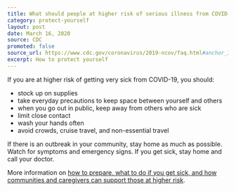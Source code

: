 ```yaml
---
title: What should people at higher risk of serious illness from COVID-19 do?
category: protect-yourself
layout: post
date: March 16, 2020
source: CDC
promoted: false
source_url: https://www.cdc.gov/coronavirus/2019-ncov/faq.html#anchor_1584386949645
excerpt: How to protect yourself
---
```


If you are at higher risk of getting very sick from COVID-19, you should: 
- stock up on supplies
- take everyday precautions to keep space between yourself and others
- when you go out in public, keep away from others who are sick
- limit close contact
- wash your hands often
- avoid crowds, cruise travel, and non-essential travel

If there is an outbreak in your community, 
stay home as much as possible. Watch for symptoms and emergency signs. If you get sick, stay home and call your doctor. 

More information on [how to prepare, what to do if you get sick, and how communities and 
caregivers can support those at higher risk](https://www.cdc.gov/coronavirus/2019-ncov/specific-groups/high-risk-complications.html).
